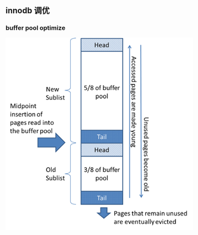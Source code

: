 ## innodb 调优

### buffer pool optimize

![mysql buffer pool](../../resources/arch/mysql/innodb-buffer-pool-list.png)
